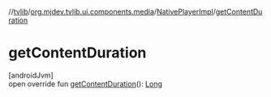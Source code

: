 //[tvlib](../../../index.md)/[org.mjdev.tvlib.ui.components.media](../index.md)/[NativePlayerImpl](index.md)/[getContentDuration](get-content-duration.md)

# getContentDuration

[androidJvm]\
open override fun [getContentDuration](get-content-duration.md)(): [Long](https://kotlinlang.org/api/latest/jvm/stdlib/kotlin/-long/index.html)
